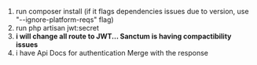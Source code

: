  <!-- Authentication By Itoro Documentatio -->

1. run composer install (if it flags dependencies issues due to version, use "--ignore-platform-reqs" flag)
2. run php artisan jwt:secret 
3. **i will change all route to JWT... Sanctum is having compactibility issues**
4. i have Api Docs  for authentication Merge with the response
